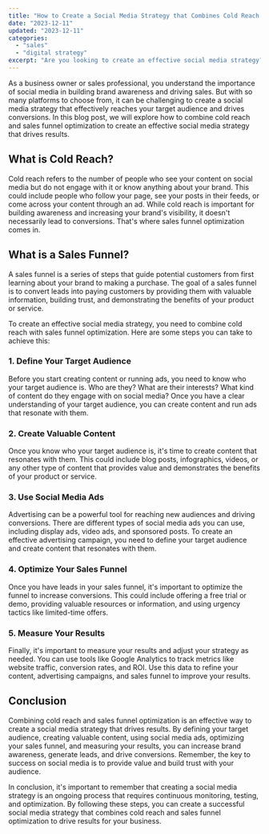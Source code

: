 ```yaml
---
title: "How to Create a Social Media Strategy that Combines Cold Reach and Sales Funnel Optimization"
date: "2023-12-11"
updated: "2023-12-11"
categories: 
  - "sales"
  - "digital strategy"
excerpt: "Are you looking to create an effective social media strategy? In this article, we explore how to combine cold reach and sales funnel optimization to build brand awareness and drive sales. From defining your target audience to optimizing your sales funnel, these strategies can help you increase conversions and generate leads."
--- 
```


As a business owner or sales professional, you understand the importance of social media in building brand awareness and driving sales. But with so many platforms to choose from, it can be challenging to create a social media strategy that effectively reaches your target audience and drives conversions. In this blog post, we will explore how to combine cold reach and sales funnel optimization to create an effective social media strategy that drives results.

## What is Cold Reach?

Cold reach refers to the number of people who see your content on social media but do not engage with it or know anything about your brand. This could include people who follow your page, see your posts in their feeds, or come across your content through an ad. While cold reach is important for building awareness and increasing your brand's visibility, it doesn't necessarily lead to conversions. That's where sales funnel optimization comes in.

## What is a Sales Funnel?

A sales funnel is a series of steps that guide potential customers from first learning about your brand to making a purchase. The goal of a sales funnel is to convert leads into paying customers by providing them with valuable information, building trust, and demonstrating the benefits of your product or service.

To create an effective social media strategy, you need to combine cold reach with sales funnel optimization. Here are some steps you can take to achieve this:

### 1. Define Your Target Audience

Before you start creating content or running ads, you need to know who your target audience is. Who are they? What are their interests? What kind of content do they engage with on social media? Once you have a clear understanding of your target audience, you can create content and run ads that resonate with them.

### 2. Create Valuable Content

Once you know who your target audience is, it's time to create content that resonates with them. This could include blog posts, infographics, videos, or any other type of content that provides value and demonstrates the benefits of your product or service.

### 3. Use Social Media Ads

Advertising can be a powerful tool for reaching new audiences and driving conversions. There are different types of social media ads you can use, including display ads, video ads, and sponsored posts. To create an effective advertising campaign, you need to define your target audience and create content that resonates with them.

### 4. Optimize Your Sales Funnel

Once you have leads in your sales funnel, it's important to optimize the funnel to increase conversions. This could include offering a free trial or demo, providing valuable resources or information, and using urgency tactics like limited-time offers.

### 5. Measure Your Results

Finally, it's important to measure your results and adjust your strategy as needed. You can use tools like Google Analytics to track metrics like website traffic, conversion rates, and ROI. Use this data to refine your content, advertising campaigns, and sales funnel to improve your results.

## Conclusion

Combining cold reach and sales funnel optimization is an effective way to create a social media strategy that drives results. By defining your target audience, creating valuable content, using social media ads, optimizing your sales funnel, and measuring your results, you can increase brand awareness, generate leads, and drive conversions. Remember, the key to success on social media is to provide value and build trust with your audience.

In conclusion, it's important to remember that creating a social media strategy is an ongoing process that requires continuous monitoring, testing, and optimization. By following these steps, you can create a successful social media strategy that combines cold reach and sales funnel optimization to drive results for your business.